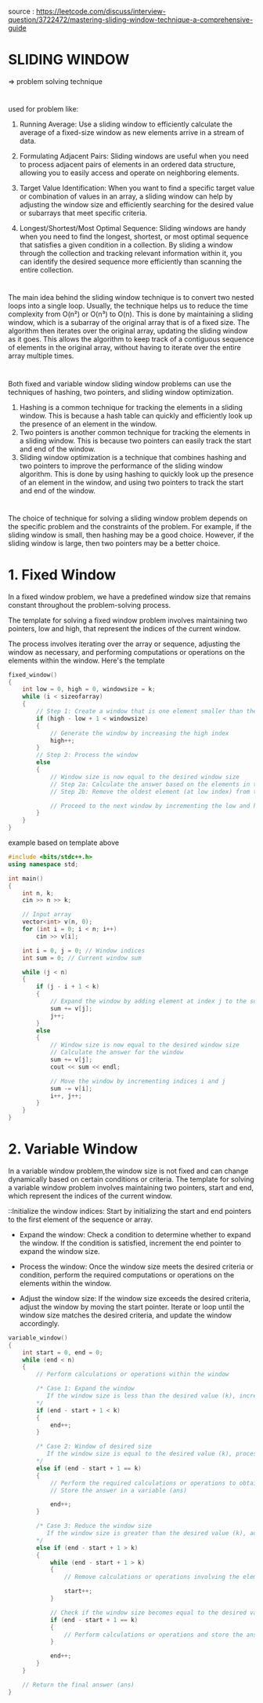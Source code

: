 source : https://leetcode.com/discuss/interview-question/3722472/mastering-sliding-window-technique-a-comprehensive-guide

# SLIDING WINDOW

=> problem solving technique

#

used for problem like:

1. Running Average: Use a sliding window to efficiently calculate the average of a fixed-size window as new elements arrive in a stream of data.

2. Formulating Adjacent Pairs: Sliding windows are useful when you need to process adjacent pairs of elements in an ordered data structure, allowing you to easily access and operate on neighboring elements.

3. Target Value Identification: When you want to find a specific target value or combination of values in an array, a sliding window can help by adjusting the window size and efficiently searching for the desired value or subarrays that meet specific criteria.

4. Longest/Shortest/Most Optimal Sequence: Sliding windows are handy when you need to find the longest, shortest, or most optimal sequence that satisfies a given condition in a collection. By sliding a window through the collection and tracking relevant information within it, you can identify the desired sequence more efficiently than scanning the entire collection.

#

The main idea behind the sliding window technique is to convert two nested loops into a single loop. Usually, the technique helps us to reduce the time complexity from O(n²) or O(n³) to O(n).
This is done by maintaining a sliding window, which is a subarray of the original array that is of a fixed size. The algorithm then iterates over the original array, updating the sliding window as it goes. This allows the algorithm to keep track of a contiguous sequence of elements in the original array, without having to iterate over the entire array multiple times.

#

Both fixed and variable window sliding window problems can use the techniques of hashing, two pointers, and sliding window optimization.

1. Hashing is a common technique for tracking the elements in a sliding window. This is because a hash table can quickly and efficiently look up the presence of an element in the window.
2. Two pointers is another common technique for tracking the elements in a sliding window. This is because two pointers can easily track the start and end of the window.
3. Sliding window optimization is a technique that combines hashing and two pointers to improve the performance of the sliding window algorithm. This is done by using hashing to quickly look up the presence of an element in the window, and using two pointers to track the start and end of the window.

#

The choice of technique for solving a sliding window problem depends on the specific problem and the constraints of the problem. For example, if the sliding window is small, then hashing may be a good choice. However, if the sliding window is large, then two pointers may be a better choice.

# 1. Fixed Window

In a fixed window problem, we have a predefined window size that remains constant throughout the problem-solving process.

The template for solving a fixed window problem involves maintaining two pointers, low and high, that represent the indices of the current window.

The process involves iterating over the array or sequence, adjusting the window as necessary, and performing computations or operations on the elements within the window.
Here's the template

```c++
fixed_window()
{
    int low = 0, high = 0, windowsize = k;
    while (i < sizeofarray)
    {
        // Step 1: Create a window that is one element smaller than the desired window size
        if (high - low + 1 < windowsize)
        {
            // Generate the window by increasing the high index
            high++;
        }
        // Step 2: Process the window
        else
        {
            // Window size is now equal to the desired window size
            // Step 2a: Calculate the answer based on the elements in the window
            // Step 2b: Remove the oldest element (at low index) from the window for the next window

            // Proceed to the next window by incrementing the low and high indices
        }
    }
}
```

example based on template above

```c++
#include <bits/stdc++.h>
using namespace std;

int main()
{
    int n, k;
    cin >> n >> k;

    // Input array
    vector<int> v(n, 0);
    for (int i = 0; i < n; i++)
        cin >> v[i];

    int i = 0, j = 0; // Window indices
    int sum = 0; // Current window sum

    while (j < n)
    {
        if (j - i + 1 < k)
        {
            // Expand the window by adding element at index j to the sum
            sum += v[j];
            j++;
        }
        else
        {
            // Window size is now equal to the desired window size
            // Calculate the answer for the window
            sum += v[j];
            cout << sum << endl;

            // Move the window by incrementing indices i and j
            sum -= v[i];
            i++, j++;
        }
    }
}
```

# 2. Variable Window

In a variable window problem,the window size is not fixed and can change dynamically based on certain conditions or criteria. The template for solving a variable window problem involves maintaining two pointers, start and end, which represent the indices of the current window.

::Initialize the window indices: Start by initializing the start and end pointers to the first element of the sequence or array.

- Expand the window: Check a condition to determine whether to expand the window. If the condition is satisfied, increment the end pointer to expand the window size.

- Process the window: Once the window size meets the desired criteria or condition, perform the required computations or operations on the elements within the window.

- Adjust the window size: If the window size exceeds the desired criteria, adjust the window by moving the start pointer. Iterate or loop until the window size matches the desired criteria, and update the window accordingly.

```c++
variable_window()
{
    int start = 0, end = 0;
    while (end < n)
    {
        // Perform calculations or operations within the window

        /* Case 1: Expand the window
           If the window size is less than the desired value (k), increase the end index
        */
        if (end - start + 1 < k)
        {
            end++;
        }

        /* Case 2: Window of desired size
           If the window size is equal to the desired value (k), process the window and calculate the answer
        */
        else if (end - start + 1 == k)
        {
            // Perform the required calculations or operations to obtain the answer
            // Store the answer in a variable (ans)

            end++;
        }

        /* Case 3: Reduce the window size
           If the window size is greater than the desired value (k), adjust the window by moving the start index
        */
        else if (end - start + 1 > k)
        {
            while (end - start + 1 > k)
            {
                // Remove calculations or operations involving the element at the start index

                start++;
            }

            // Check if the window size becomes equal to the desired value (k) after adjustment
            if (end - start + 1 == k)
            {
                // Perform calculations or operations and store the answer if necessary
            }

            end++;
        }
    }

    // Return the final answer (ans)
}
```
